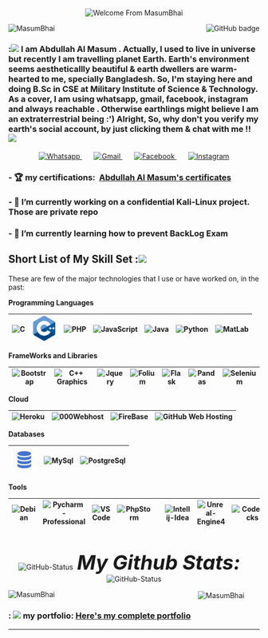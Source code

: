 
<br>
<p align="center">
  <img src="https://user-images.githubusercontent.com/53784551/112112302-8cbb8700-8bdf-11eb-9584-71352b93fa1e.gif" alt="Welcome From MasumBhai"/>
</p>

<span>
<a target="_blank" href="https://github.com/MasumBhai">
  <img src="https://komarev.com/ghpvc/?username=MasumBhai&label=Profile%20Views&color=blueviolet&style=flat-square" alt="MasumBhai" style="float:left" />
</a> &nbsp;
<a target="_blank" href="https://github.com/MasumBhai?tab=followers">  
  <img src="https://img.shields.io/github/followers/MasumBhai?label=Followers&logo=GitHub&style=for-the-badge" alt="GitHub badge" style="float:right" />
</a>
</span>

### :<img src="https://media.giphy.com/media/ObNTw8Uzwy6KQ/giphy.gif" width="30px"> I am Abdullah Al Masum . Actually, I used to live in universe but recently I am travelling planet Earth. Earth's environment seems aestheticallly beautiful & earth dwellers are warm-hearted to me, specially Bangladesh. So, I'm staying here and doing B.Sc in CSE at Military Institute of Science & Technology. As a cover, I am using whatsapp, gmail, facebook, instagram and always reachable . Otherwise earthlings might believe I am an extraterrestrial being :') Alright, So, why don't you verify my earth's social account, by just clicking them & chat with me !! <img src="https://user-images.githubusercontent.com/53784551/112259879-3c056600-8c93-11eb-907a-6d6cbf703ddf.gif" width="40px">

<p align="center">
  <a target="_blank" href="https://api.whatsapp.com/send?phone=8801551805248">
  <img alt="Whatsapp" width="48px" src="https://user-images.githubusercontent.com/53784551/112117006-11f56a80-8be5-11eb-8cd7-f080a175994b.png" />
  </a> &nbsp; &nbsp; &nbsp;
  <a target="_blank" href="mailto:abdullahmasum6035@gmail.com">
  <img alt="Gmail" width="48px" src="https://user-images.githubusercontent.com/53784551/112116791-d9559100-8be4-11eb-8563-ceca65c1a7ad.png" />
  </a> &nbsp; &nbsp; &nbsp;
  <a target="_blank" href="https://www.facebook.com/profile.php?id=100015653296778">
  <img alt="Facebook" width="48px" src="https://user-images.githubusercontent.com/53784551/112116930-fc804080-8be4-11eb-8308-eb397b828805.png" />
  </a> &nbsp; &nbsp; &nbsp;
  <a target="_blank" href="https://www.instagram.com/masum.035">
  <img alt="Instagram" width="48px" src="https://user-images.githubusercontent.com/53784551/112117102-2c2f4880-8be5-11eb-9c8a-ebc37cafe127.png" />
  </a>
</p>


### - :trophy: my certifications: &nbsp;[Abdullah Al Masum's certificates](https://slides.com/masumbhai/certificates/fullscreen)
### - 🔭 I’m currently working on a confidential Kali-Linux project. Those are private repo
### - 🌱 I’m currently learning how to prevent BackLog Exam &nbsp;
<!--### - ⚡ To access my private repo & fork those. Plz contribute little money via -->


## Short List of My Skill Set :<img src="https://user-images.githubusercontent.com/53784551/112259411-76bace80-8c92-11eb-883a-f1867c559488.gif" width="35px">

These are few of the major technologies that I use or have worked on, in the past:

**Programming Languages**


<img title="C" alt="C" width="50px" src="https://user-images.githubusercontent.com/53784551/112205746-4eee4b00-8c3f-11eb-99f1-1b3e1f7668d4.png">|<img title="C++" alt="C++" width="50px" src="https://raw.githubusercontent.com/devicons/devicon/master/icons/cplusplus/cplusplus-original.svg">|<img title="PHP" alt="PHP" width="50px" src="https://user-images.githubusercontent.com/53784551/112204789-46494500-8c3e-11eb-9921-565ec89e8f9f.png" />|<img alt="JavaScript" title="JavaScript" width="50px" src="https://user-images.githubusercontent.com/53784551/112260814-dc0fbf00-8c94-11eb-9c86-40490c3c5b16.png">|<img title="Java" alt="Java" width="50px" src="https://user-images.githubusercontent.com/53784551/112207642-937ae600-8c41-11eb-8154-7dc58ca72bbf.png" />|<img title="Python" alt="Python" width="50px" src="https://user-images.githubusercontent.com/53784551/112206170-d20fa100-8c3f-11eb-8d12-d71b6d32bebf.png" />|<img title="MatLab" alt="MatLab" width="50px" src="https://user-images.githubusercontent.com/53784551/112208457-90ccc080-8c42-11eb-813e-4b1c2dabe550.png" />
|---|---|---|---|---|---|---|

**FrameWorks and Libraries**

<img title="Bootstrap" alt="Bootstrap" width="50px" src="https://user-images.githubusercontent.com/53784551/112261172-8556b500-8c95-11eb-9a46-a5144cf1d528.png">|<img title="C++ Graphics" alt="C++ Graphics" width="50px" src="https://user-images.githubusercontent.com/53784551/112266121-cb177b80-8c9d-11eb-8753-2f4179fbd3c2.jpg">|<img title="Jquery" alt="Jquery" width="50px" src="https://user-images.githubusercontent.com/53784551/112260995-2729d200-8c95-11eb-9a54-2c2d30b38a17.png">|<img title="Folum" alt="Folium" width="50px" src="https://user-images.githubusercontent.com/53784551/112268938-eab0a300-8ca1-11eb-8443-df97b920c51c.png">|<img title="Flask" alt="Flask" width="50px" src="https://user-images.githubusercontent.com/53784551/112264682-6ce99900-8c9b-11eb-9c0e-ed633e804148.png">|<img title="Pandas" alt="Pandas" width="50px" src="https://user-images.githubusercontent.com/53784551/112265435-aff83c00-8c9c-11eb-9967-7aa18b90829e.png">|<img title="Selenium" alt="Selenium" width="50px" src="https://user-images.githubusercontent.com/53784551/112266572-66105580-8c9e-11eb-8df6-3aa0f4c8f5f2.png">
|--|--|--|--|--|--|--|

**Cloud**

<img title="Heroku" alt="Heroku" width="50px" src="https://img.icons8.com/color/48/000000/heroku.png">|<img title="000Webhost" alt="000Webhost" width="50px" src="https://user-images.githubusercontent.com/53784551/112209839-2288fd80-8c44-11eb-8aac-d3710c8619d4.png">|<img title="Firebase" alt="FireBase" width="50px" src="https://user-images.githubusercontent.com/53784551/112210469-eb671c00-8c44-11eb-8753-388c569f5c3d.png">|<img title="GitHub Web Hosting" alt="GitHub Web Hosting" width="50px" src="https://user-images.githubusercontent.com/53784551/112218146-9976c400-8c4d-11eb-9fba-90ef7b304c4a.png">
|---|---|---|---|

**Databases**

<img title="SQL" alt="SQL" width="50px" src="https://raw.githubusercontent.com/github/explore/master/topics/sql/sql.png">|<img title="MySql" alt="MySql" width="50px" src="https://user-images.githubusercontent.com/53784551/112211339-fc645d00-8c45-11eb-94b4-69a7aaaf7291.png">|<img title="PostgreSql" alt="PostgreSql" width="50px" src="https://user-images.githubusercontent.com/53784551/112211323-f66e7c00-8c45-11eb-881c-3c554ba12121.png">
|---|---|---|

**Tools**

<img title="Debian" alt="Debian" width="50px" src="https://user-images.githubusercontent.com/53784551/112212323-076bbd00-8c47-11eb-84ea-3c670359b65c.png">|<img title="Pycharm-Professional" alt="Pycharm-Professional" width="50px" src="https://user-images.githubusercontent.com/53784551/112256301-c8ad2580-8c8d-11eb-9d3e-13c81d377ab8.png">|<img title="VS Code" alt="VS Code" width="50px" src="https://img.icons8.com/fluent/48/000000/visual-studio-code-2019.png">|<img title="PhpStorm" alt="PhpStorm" width="50px" src="https://user-images.githubusercontent.com/53784551/112213476-51a16e00-8c48-11eb-8a34-25b08b42bc7a.png">|<img title="git" alt="git" width="50px" src="https://raw.githubusercontent.com/github/explore/master/topics/git/git.png">|<img title="Intellij-Idea" alt="Intellij-Idea" width="50px" src="https://user-images.githubusercontent.com/53784551/112213880-c2e12100-8c48-11eb-81b0-cca35eefbf96.png">|<img title="Unreal-Engine4" alt="Unreal-Engine4" width="50px" src="https://user-images.githubusercontent.com/53784551/112261521-3f4e2100-8c96-11eb-99f7-cff99494952d.png">|<img title="CodeBlocks" alt="CodeBlocks" width="50px" src="https://user-images.githubusercontent.com/53784551/112217688-06d62500-8c4d-11eb-9d10-7e0dcf170ebc.png">|<img title="Composer" alt="Composer" width="50px" src="https://user-images.githubusercontent.com/53784551/112257436-03fc2400-8c8f-11eb-9a96-afb2ca94791c.png">|<img title="Android-Studio" alt="Android-Studio" width="50px" src="https://user-images.githubusercontent.com/53784551/112214593-911c8a00-8c49-11eb-9db6-1d8428f98ada.png">|<img title="Linux" alt="Linux" width="50px" src="https://user-images.githubusercontent.com/53784551/112217372-c24a8980-8c4c-11eb-89be-b38f5e403708.png">
|--|--|--|--|--|--|--|--|--|--|--|
<br>

<p align="center">
  <img src="https://media.giphy.com/media/1Bek3O06EXr6YaBcLy/giphy.gif" width="50px" alt="GitHub-Status"/>&nbsp; 
  <i style="font-size:40px;"><b>My Github Stats: &nbsp;</b></i>
  <img src="https://media.giphy.com/media/1Bek3O06EXr6YaBcLy/giphy.gif" width="50px" alt="GitHub-Status"/>
</p>

<p>
  <span>
    <img align="left" src="https://github-readme-stats.vercel.app/api/top-langs?username=MasumBhai&hide=richtextformat&show_icons=true&locale=en&layout=compact&theme=great-gatsby" width="380" alt="MasumBhai" />
    <img align="center" src="https://github-readme-stats.vercel.app/api?username=masumBhai&show_icons=true&count_private=true&theme=great-gatsby" width="440" alt="MasumBhai" />
  </span>
</p>

### : <img src="https://user-images.githubusercontent.com/53784551/112269306-67438180-8ca2-11eb-973e-fbd127f8f70f.png" width="30px"> my portfolio: <a href="https://masumbhai.github.io/personal_portfolio/">Here's my complete portfolio</a>

<hr>
